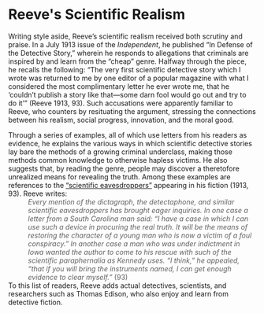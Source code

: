 # Reeve's Scientific Realism 

Writing style aside, Reeve’s scientific realism received both scrutiny and praise. In a July 1913 issue of the <i>Independent</i>, he published “In Defense of the Detective Story,” wherein he responds to allegations that criminals are inspired by and learn from the “cheap” genre. Halfway through the piece, he recalls the following: “The very first scientific detective story which I wrote was returned to me by one editor of a popular magazine with what I considered the most complimentary letter he ever wrote me, that he ‘couldn’t publish a story like that—some darn fool would go out and try to do it’” (Reeve 1913, 93). Such accusations were apparently familiar to Reeve, who counters by resituating the argument, stressing the connections between his realism, social progress, innovation, and&nbsp;<span class="note" rev="scalar:has_note" resource="note45" rel="urn:scalar:version:28904">the moral good</span>.<div>
</div><div>Through a series of examples, all of which use letters from his readers as evidence, he explains the various ways in which scientific detective stories lay bare the methods of a growing criminal underclass, making those methods common knowledge to otherwise hapless victims. He also suggests that, by reading the genre, people may discover a theretofore unrealized means for revealing the truth. Among these examples are references to the&nbsp;<a href="media/eavesdroppers.png" resource="media/eavesdroppers" rel="urn:scalar:version:28408" data-size="medium" data-align="right">“scientific eavesdroppers”</a>&nbsp;appearing in his fiction (1913, 93). Reeve writes:

<blockquote style="margin: 0 0 0 40px; border: none; padding: 0px; font-style:normal;"><i>Every mention of the dictagraph, the detectaphone, and similar scientific eavesdroppers&nbsp;has brought eager inquiries. In one case a letter from a South Carolina man said: “I have a case in which I can use such a device in procuring the real truth. It will be the means of restoring the character of a young man who is now a victim of a foul conspiracy.” In another case a man who was under indictment in Iowa wanted the author to come to his rescue with such of the scientific paraphernalia as Kennedy uses. “I think,” he appealed, “that if you will bring the instruments named, I can get enough evidence to clear myself.” </i> (93)</blockquote>
To this list of readers, Reeve adds actual detectives, scientists, and researchers&nbsp;<span class="note" rev="scalar:has_note" resource="note46" rel="urn:scalar:version:28905">such as Thomas Edison</span>, who also enjoy and learn from detective fiction.
</div>